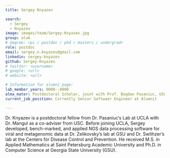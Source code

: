 ```yaml
---
title: Sergey Knyazev

search:
  - Sergey 
  - Knyazev
image: images/team/Sergey-Knyazev.jpg
group: alum
# degree: <pi / postdoc / phd / masters / undergrad>
role: postdoc 
email: sergey.n.knyazev@gmail.com
linkedin: sergey-knyazev
github: Sergey-Knyazev
# twitter: <username>
# google: <url>
# website: <url>

# Information for alumni page:
lab_member_years: 0000--0000
alma_mater: Postdoctoral Scholar, joint with Prof. Bogdan Pasaniuc, USC School of Pharmacy
current_job_position: Currently Senior Softwaer Engineer at Alumnit

---
```

Dr. Knyazev is a postdoctoral fellow from Dr. Pasaniuc‘s Lab at UCLA with Dr. Mangul as a co-adviser from USC. Before joining UCLA, Sergey developed, bench-marked, and applied NGS data processing software for viral and metagenomic data at Dr. Zelikovsky’s lab at GSU and Dr. Swithzer’s lab at the Centers for Disease Control and Prevention. He received M.S. in Applied Mathematics at Saint Petersburg Academic University and Ph.D. in Computer Science at Georgia State University (GSU).
